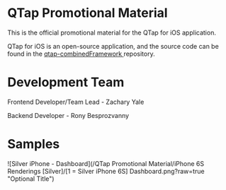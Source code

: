 # QTap Promotional Material
This is the official promotional material for the QTap for iOS application.

QTap for iOS is an open-source application, and the source code can be found in the <a href="https://github.com/zyale/qtap-combinedFramework">qtap-combinedFramework </a> repository.

# Development Team

Frontend Developer/Team Lead - Zachary Yale


Backend Developer - Rony Besprozvanny

# Samples

![Silver iPhone - Dashboard](/QTap Promotional Material/iPhone 6S Renderings [Silver]/[1 = Silver iPhone 6S] Dashboard.png?raw=true "Optional Title")
